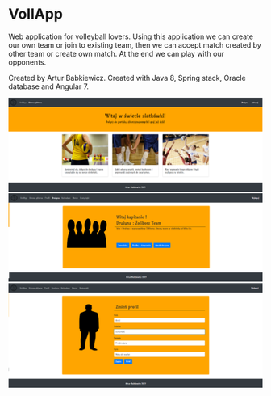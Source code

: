 # VollApp
Web application for volleyball lovers. Using this application we can create our own team or join to existing team, then we can accept match created by other team or create own match. At the end we can play with our opponents.

Created by Artur Babkiewicz.
Created with Java 8, Spring stack, Oracle database and Angular 7.

![alt text](https://raw.githubusercontent.com/Arthurgt/VollApp/master/Others/image1.png)
![alt text](https://raw.githubusercontent.com/Arthurgt/VollApp/master/Others/image2.png)
![alt text](https://raw.githubusercontent.com/Arthurgt/VollApp/master/Others/image3.png)
